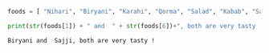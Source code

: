 

```python
foods = [ "Nihari", "Biryani", "Karahi", "Qorma", "Salad", "Kabab", "Sajji" ];

print(str(foods[1]) + " and  " + str(foods[6])+", both are very tasty !");
```

    Biryani and  Sajji, both are very tasty !
    
